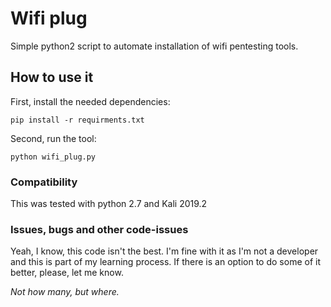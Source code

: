 # Wifi plug

Simple python2 script to automate installation of wifi pentesting tools.

## How to use it
First, install the needed dependencies:
```
pip install -r requirments.txt
```
Second, run the tool:
```
python wifi_plug.py
```
 
### Compatibility
This was tested with python 2.7 and Kali 2019.2

### Issues, bugs and other code-issues
Yeah, I know, this code isn't the best. I'm fine with it as I'm not a developer and this is part of my learning process.
If there is an option to do some of it better, please, let me know.

_Not how many, but where._
